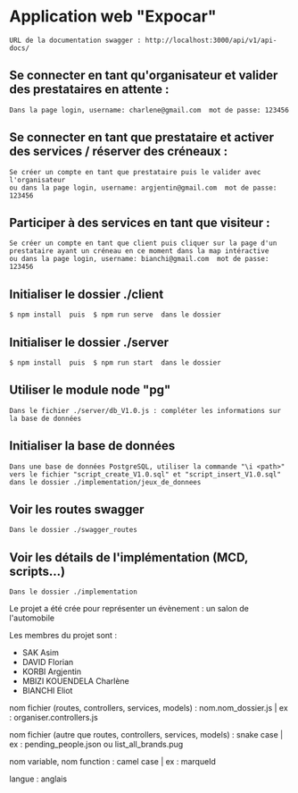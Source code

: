 # Application web "Expocar"
```
URL de la documentation swagger : http://localhost:3000/api/v1/api-docs/
```

## Se connecter en tant qu'organisateur et valider des prestataires en attente :
```
Dans la page login, username: charlene@gmail.com  mot de passe: 123456
```

## Se connecter en tant que prestataire et activer des services / réserver des créneaux :
```
Se créer un compte en tant que prestataire puis le valider avec l'organisateur 
ou dans la page login, username: argjentin@gmail.com  mot de passe: 123456
```

## Participer à des services en tant que visiteur :
```
Se créer un compte en tant que client puis cliquer sur la page d'un prestataire ayant un créneau en ce moment dans la map intéractive
ou dans la page login, username: bianchi@gmail.com  mot de passe: 123456
```

## Initialiser le dossier ./client
```
$ npm install  puis  $ npm run serve  dans le dossier 
```

## Initialiser le dossier ./server
```
$ npm install  puis  $ npm run start  dans le dossier
```

## Utiliser le module node "pg"
```
Dans le fichier ./server/db_V1.0.js : compléter les informations sur la base de données
```

## Initialiser la base de données
```
Dans une base de données PostgreSQL, utiliser la commande "\i <path>" vers le fichier "script_create_V1.0.sql" et "script_insert_V1.0.sql" dans le dossier ./implementation/jeux_de_donnees
```

## Voir les routes swagger
```
Dans le dossier ./swagger_routes
```

## Voir les détails de l'implémentation (MCD, scripts...)
```
Dans le dossier ./implementation
```

Le projet a été crée pour représenter un évènement : un salon de l'automobile

Les membres du projet sont :
- SAK Asim
- DAVID Florian
- KORBI Argjentin
- MBIZI KOUENDELA Charlène
- BIANCHI Eliot

nom fichier (routes, controllers, services, models) : nom.nom_dossier.js | ex : organiser.controllers.js

nom fichier (autre que routes, controllers, services, models) : snake case | ex : pending_people.json ou list_all_brands.pug

nom variable, nom function : camel case | ex : marqueId

langue : anglais
